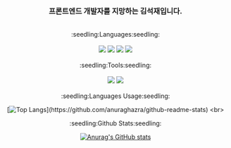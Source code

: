 <div align=center>
	<h3>프론트엔드 개발자를 지망하는 김석재입니다.</h3>
	<br>
	<div>:seedling:Languages:seedling:</div>  
	<br>
  	<img src="https://img.shields.io/badge/HTML5-E34F26?style=for-the-badge&logo=HTML5&logoColor=white">
	<img src="https://img.shields.io/badge/CSS3-1572B6?style=for-the-badge&logo=CSS3&logoColor=white">
	<img src="https://img.shields.io/badge/JavaScript-F7DF1E?style=for-the-badge&logo=JavaScript&logoColor=white">
	<img src="https://img.shields.io/badge/React-61DAFB?style=for-the-badge&logo=React&logoColor=white">
	<br><br>
	
<div>:seedling:Tools:seedling:</div>
	<br>
	<img src="https://img.shields.io/badge/Visual Studio Code-007ACC?style=for-the-badge&logo=Visual Studio Code&logoColor=white">
	<img src="https://img.shields.io/badge/Github-181717?style=for-the-badge&logo=Github&logoColor=white">
	<br><br>
<div>:seedling:Languages Usage:seedling:</div>
	
[![Top Langs](https://github-readme-stats.vercel.app/api/top-langs/?username=ssssssg-hub&exclude_repo=LOLEncyclopedia,)](https://github.com/anuraghazra/github-readme-stats)
<br>
<div>:seedling:Github Stats:seedling:</div>
	
[![Anurag's GitHub stats](https://github-readme-stats.vercel.app/api?username=ssssssg-hub)](https://github.com/anuraghazra/github-readme-stats)
